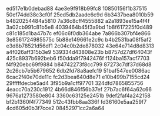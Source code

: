 ed517e1b0debad88
4ae3e9f918b99fc8
10850156f1b37515
50ef74dd38c3cf0f
25ed5db2aade6c9d
6b3437bea8010b59
b4820254484a5810
7a36c8cff4555882
a2a1893ee15a4f4f
3a02cb991c81b5e8
4039464b45f3a9bd
1b8f617225f0d489
c81c185d1ba47b7c
ef06c6f0db364abe
7a866b307bf4e866
3e8561724985575c
5b88e149661e2c9c
b4b2531ba08f5af2
e3d8b78521d56df1
2c04c0b2de878032
43e64e714d8d8313
a4f026aff315b3e9
539334d43808e23b
b8757d27df64043f
425c8937b692beb6
f50dda9f7942476f
f124ba157acf7703
f4f920ebc69f9884
b84742273f8cc799
87273c7df37d68d8
2c26cb7e5b679652
6db2fd78a8aefc19
51baf547ee0086ac
6cac2f40e70de11c
fc2d3bea640d8e71
e10b499b7155cd24
29fffffdecbe5ad4
3f95b9a1cff97701
324dfd7865855756
4eacc70a230c1912
4b66d846f56b37ef
27b7ac6f64a62c66
9676a1273580e804
3360c63125e2451b
9def2faf4a242158
bf2b1360f4f77349
512c43fbb8aa336f
fd36160e5aa259f7
4cd605d0b3f7cce2
08452971cc2a6a64
